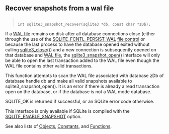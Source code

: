 ## Recover snapshots from a wal file




> ```
> 
> int sqlite3_snapshot_recover(sqlite3 *db, const char *zDb);
> 
> ```



If a [WAL file](../wal.html#walfile) remains on disk after all database connections close
(either through the use of the [SQLITE\_FCNTL\_PERSIST\_WAL](../c3ref/c_fcntl_begin_atomic_write.html#sqlitefcntlpersistwal) [file control](../c3ref/file_control.html)
or because the last process to have the database opened exited without
calling [sqlite3\_close()](../c3ref/close.html)) and a new connection is subsequently opened
on that database and [WAL file](../wal.html#walfile), the [sqlite3\_snapshot\_open()](../c3ref/snapshot_open.html) interface
will only be able to open the last transaction added to the WAL file
even though the WAL file contains other valid transactions.


This function attempts to scan the WAL file associated with database zDb
of database handle db and make all valid snapshots available to
sqlite3\_snapshot\_open(). It is an error if there is already a read
transaction open on the database, or if the database is not a WAL mode
database.


SQLITE\_OK is returned if successful, or an SQLite error code otherwise.


This interface is only available if SQLite is compiled with the
[SQLITE\_ENABLE\_SNAPSHOT](../compile.html#enable_snapshot) option.


See also lists of
 [Objects](../c3ref/objlist.html),
 [Constants](../c3ref/constlist.html), and
 [Functions](../c3ref/funclist.html).


